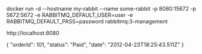 docker run -d --hostname my-rabbit --name some-rabbit -p 8080:15672 -p 5672:5672 -e RABBITMQ_DEFAULT_USER=user -e RABBITMQ_DEFAULT_PASS=password rabbitmq:3-management

http://localhost:8080

{
"orderId": 101,
"status": "Paid",
"date": "2012-04-23T18:25:43.511Z"
}